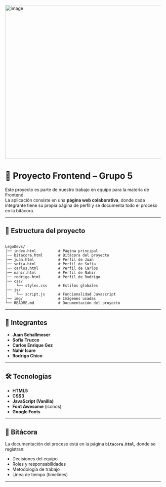 <img width="986" height="496" alt="image" src="https://github.com/user-attachments/assets/ac380860-64f6-4c8f-9262-3eba8181f173" />



# 🚀 Proyecto Frontend – Grupo 5

Este proyecto es parte de nuestro trabajo en equipo para la materia de Frontend.  
La aplicación consiste en una **página web colaborativa**, donde cada integrante tiene su propia página de perfil y se documenta todo el proceso en la bitácora.

---

## 📂 Estructura del proyecto

```

LegoDevs/
│── index.html          # Página principal
│── bitacora.html       # Bitácora del proyecto
│── juan.html           # Perfil de Juan
│── sofia.html          # Perfil de Sofía
│── carlos.html         # Perfil de Carlos
│── nahir.html          # Perfil de Nahir
│── rodrigo.html        # Perfil de Rodrigo
│── css/
│    └── styles.css     # Estilos globales
│── js/
│    └── script.js      # Funcionalidad Javascript
│── img/                # Imágenes usadas
└── README.md           # Documentación del proyecto

````

---

## 👥 Integrantes

- **Juan Schallmoser**
- **Sofía Trucco**
- **Carlos Enrique Gez**
- **Nahir Icare**
- **Rodrigo Chico** 

---

## 🛠️ Tecnologías

- **HTML5**  
- **CSS3**  
- **JavaScript (Vanilla)**  
- **Font Awesome** (iconos)  
- **Google Fonts**  

---

## 📅 Bitácora

La documentación del proceso está en la página **`bitacora.html`**, donde se registran:

* Decisiones del equipo
* Roles y responsabilidades
* Metodología de trabajo
* Línea de tiempo (timelines)

---
